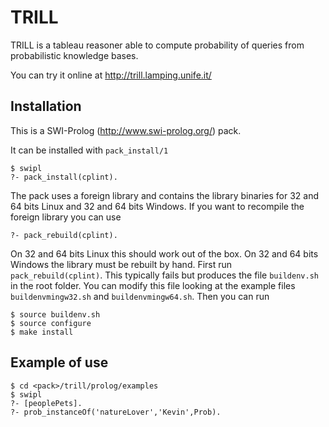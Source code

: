 TRILL
=====

TRILL is a tableau reasoner able to compute probability of queries from probabilistic knowledge bases.
 
You can try it online at http://trill.lamping.unife.it/

Installation
------------
This is a SWI-Prolog (http://www.swi-prolog.org/) pack.

It can be installed with `pack_install/1`

    $ swipl
    ?- pack_install(cplint).

The pack uses a foreign library and contains the library binaries for 32 and 64 bits Linux and 32 and 64 bits Windows. 
If you want to recompile the foreign library you can use

    ?- pack_rebuild(cplint).

On 32 and 64 bits Linux this should work out of the box. On 32 and 64 bits Windows the library must be rebuilt by hand. 
First run `pack_rebuild(cplint)`. This typically fails but produces the file `buildenv.sh` in the root folder. 
You can modify this file looking at the example files `buildenvmingw32.sh` and `buildenvmingw64.sh`. 
Then you can run

    $ source buildenv.sh
    $ source configure
    $ make install


Example of use
---------------

    $ cd <pack>/trill/prolog/examples
    $ swipl
    ?- [peoplePets].
    ?- prob_instanceOf('natureLover','Kevin',Prob).
